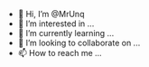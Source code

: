 - 👋 Hi, I’m @MrUnq
- 👀 I’m interested in ...
- 🌱 I’m currently learning ...
- 💞️ I’m looking to collaborate on ...
- 📫 How to reach me ...

<!---
MrUnq/MrUnq is a ✨ special ✨ repository because its `README.md` (this file) appears on your GitHub profile.
You can click the Preview link to take a look at your changes.
--->
